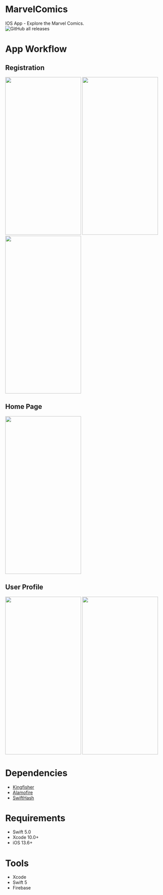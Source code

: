 # MarvelComics
IOS App - Explore the Marvel Comics.  
![GitHub all releases](https://img.shields.io/github/downloads/NorahManeea/MarvelComics/total?label=Swift&logo=swift) 


# App Workflow
## Registration  

<img src="https://user-images.githubusercontent.com/78898254/118908403-38c6d900-b8d6-11eb-9c46-b630652c62aa.png" width="240" height="500"> <img src="https://user-images.githubusercontent.com/78898254/118908471-5ac05b80-b8d6-11eb-94a3-45df9a9d6027.png" width="240" height="500"> <img src="https://user-images.githubusercontent.com/78898254/118908476-5c8a1f00-b8d6-11eb-9e2a-2895a4002c8c.png" width="240" height="500">

## Home Page  
<img src="https://user-images.githubusercontent.com/78898254/118908559-7fb4ce80-b8d6-11eb-8c4f-2e98af8b45fd.png" width="240" height="500">


## User Profile  
<img src="https://user-images.githubusercontent.com/78898254/118908619-9bb87000-b8d6-11eb-860b-87a26db1b743.png" width="240" height="500"> <img src="https://user-images.githubusercontent.com/78898254/118908625-9e1aca00-b8d6-11eb-8934-c1e22204b6ee.png" width="240" height="500">




# Dependencies 
* [Kingfisher](https://github.com/onevcat/Kingfisher)
* [Alamofire](https://github.com/Alamofire/Alamofire)
* [SwiftHash](https://github.com/onmyway133/SwiftHash)

# Requirements
* Swift 5.0
* Xcode 10.0+
* iOS 13.6+


# Tools
* Xcode
* Swift 5
* Firebase
